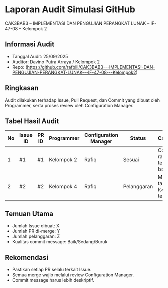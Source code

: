# Laporan Audit Simulasi GitHub
CAK3BAB3 – IMPLEMENTASI DAN PENGUJIAN PERANGKAT LUNAK – IF-47-08 – Kelompok 2

## Informasi Audit
- Tanggal Audit: 25/09/2025
- Auditor: Davino Putra Arraya / Kelompok 2
- Repo: (https://github.com/rafbiii/CAK3BAB3---IMPLEMENTASI-DAN-PENGUJIAN-PERANGKAT-LUNAK---IF-47-08---Kelompok2)

## Ringkasan
Audit dilakukan terhadap Issue, Pull Request, dan Commit yang dibuat oleh Programmer, serta proses review oleh Configuration Manager.

## Tabel Hasil Audit
| No | Issue ID | PR ID | Programmer | Configuration Manager | Status     | Catatan                       |
|----|----------|-------|------------|-----------------------|------------|-------------------------------|
| 1  | #1       | #1    | Kelompok 2 | Rafiq                 | Sesuai     | Commit rapi dan terkait Issue |
| 2  | #2       | #2    | Kelompok 4 | Rafiq                 | Pelanggaran| Merge tanpa Issue terkait     |

## Temuan Utama
- Jumlah Issue dibuat: X
- Jumlah PR di-merge: Y
- Jumlah pelanggaran: Z
- Kualitas commit message: Baik/Sedang/Buruk

## Rekomendasi
- Pastikan setiap PR selalu terkait Issue.
- Semua merge wajib melalui review Configuration Manager.
- Commit message harus lebih deskriptif.
